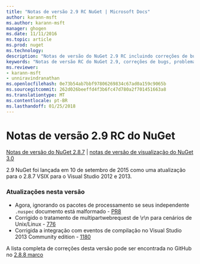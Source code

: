 ```yaml
---
title: "Notas de versão 2.9 RC NuGet | Microsoft Docs"
author: karann-msft
ms.author: karann-msft
manager: ghogen
ms.date: 11/11/2016
ms.topic: article
ms.prod: nuget
ms.technology: 
description: "Notas de versão do NuGet 2.9 RC incluindo correções de bugs, problemas conhecidos, recursos adicionados e DCRs."
keywords: "Notas de versão RC do NuGet 2.9, correções de bugs, problemas conhecidos, adicionaram recursos, DCRs"
ms.reviewer:
- karann-msft
- unniravindranathan
ms.openlocfilehash: 0e73b54ab7bbf97806269834c67ad0a159c9065b
ms.sourcegitcommit: 262d026beeffd4f3b6fc47d780a2f701451663a8
ms.translationtype: MT
ms.contentlocale: pt-BR
ms.lasthandoff: 01/25/2018
---
```

# <a name="nuget-29-rc-release-notes"></a>Notas de versão 2.9 RC do NuGet

[Notas de versão do NuGet 2.8.7](../release-notes/nuget-2.8.7.md) | [notas de versão de visualização do NuGet 3.0](../release-notes/nuget-3.0-preview.md)

2.9 NuGet foi lançada em 10 de setembro de 2015 como uma atualização para o 2.8.7 VSIX para o Visual Studio 2012 e 2013.

### <a name="updates-in-this-release"></a>Atualizações nesta versão

* Agora, ignorando os pacotes de processamento se seus independente `.nuspec` documento está malformado - [PR8](https://github.com/NuGet/NuGet2/pull/8)
* Corrigido o tratamento de multipartwebrequest de \r\n para cenários de Unix/Linux - [776](https://github.com/NuGet/Home/issues/776)
* Corrigida a integração com eventos de compilação no Visual Studio 2013 Community edition - [1180](https://github.com/NuGet/Home/issues/1180)


A lista completa de correções desta versão pode ser encontrada no GitHub no [2.8.8 marco](https://github.com/NuGet/Home/issues?q=milestone%3A2.8.8+is%3Aclosed)
